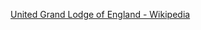 ﻿[United Grand Lodge of England - Wikipedia](https://en.wikipedia.org/wiki/United_Grand_Lodge_of_England)